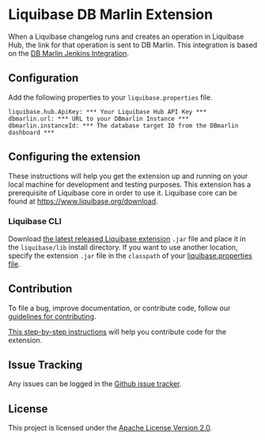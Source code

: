# Liquibase DB Marlin Extension
When a Liquibase changelog runs and creates an operation in Liquibase Hub, the link for that operation is sent to DB Marlin. This integration is based on the [DB Marlin Jenkins Integration](https://docs.dbmarlin.com/docs/integrations/jenkins/).

## Configuration
Add the following properties to your `liquibase.properties` file.
```properties
liquibase.hub.ApiKey: *** Your Liquibase Hub API Key ***
dbmarlin.url: *** URL to your DBmarlin Instance ***
dbmarlin.instanceId: *** The database target ID from the DBmarlin dashboard ***
```

## Configuring the extension

These instructions will help you get the extension up and running on your local machine for development and testing purposes. This extension has a prerequisite of Liquibase core in order to use it. Liquibase core can be found at https://www.liquibase.org/download.

### Liquibase CLI

Download [the latest released Liquibase extension](https://github.com/liquibase/liquibase-dbmarlin/releases) `.jar` file and place it in the `liquibase/lib` install directory. If you want to use another location, specify the extension `.jar` file in the `classpath` of your [liquibase.properties file](https://docs.liquibase.com/workflows/liquibase-community/creating-config-properties.html).

## Contribution

To file a bug, improve documentation, or contribute code, follow our [guidelines for contributing](https://www.liquibase.org/community).

[This step-by-step instructions](https://www.liquibase.org/community/contribute/code) will help you contribute code for the extension.

## Issue Tracking

Any issues can be logged in the [Github issue tracker](https://github.com/liquibase/liquibase-dbmarlin/issues).

## License

This project is licensed under the [Apache License Version 2.0](https://www.apache.org/licenses/LICENSE-2.0.html).
